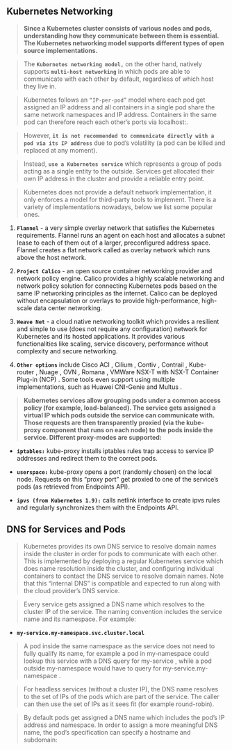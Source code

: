 ## Kubernetes Networking 

> **Since a Kubernetes cluster consists of various nodes and pods, understanding how they communicate between them is essential. The Kubernetes networking model supports different types of open source implementations.**

> The **`Kubernetes networking model,`** on the other hand, natively supports **`multi-host networking`** in which pods are able to communicate with each other by default, regardless of which host they live in.

> Kubernetes follows an `“IP-per-pod”` model where each pod get assigned an IP address and all containers in a single pod share the same network namespaces and IP address. Containers in the same pod can therefore reach each other’s ports via localhost:<port>. 
	
> However, **`it is not recommended to communicate directly with a pod via its IP address`** due to pod’s volatility (a pod can be killed and replaced at any moment). 
	
> Instead, **`use a Kubernetes service`** which represents a group of pods acting as a single entity to the outside. Services get allocated their own IP address in the cluster and provide a reliable entry point.

> Kubernetes does not provide a default network implementation, it only enforces a model for third-party tools to implement. There is a variety of implementations nowadays, below we list some popular ones.
	
1. **`Flannel`** - a very simple overlay network that satisfies the Kubernetes requirements. Flannel runs an agent on each host and allocates a subnet lease to each of them out of a larger, preconfigured address space. Flannel creates a flat network called as overlay network which runs above the host network.
	
2. **`Project Calico`** - an open source container networking provider and network policy engine. Calico provides a highly scalable networking and network policy solution for connecting Kubernetes pods based on the same IP networking principles as the internet. Calico can be deployed without encapsulation or overlays to provide high-performance, high-scale data center networking.

3. **`Weave Net`** - a cloud native networking toolkit which provides a resilient and simple to use (does not require any configuration) network for Kubernetes and its hosted applications. It provides various functionalities like scaling, service discovery, performance without complexity and secure networking.
	
4. **`Other options`** include Cisco ACI , Cilium , Contiv , Contrail , Kube-router , Nuage , OVN , Romana , VMWare NSX-T with NSX-T Container Plug-in (NCP) . Some tools even support using multiple implementations, such as Huawei CNI-Genie and Multus .


> **Kubernetes services allow grouping pods under a common access policy (for example, load-balanced). The service gets assigned a virtual IP which pods outside the service can communicate with. Those requests are then transparently proxied (via the kube-proxy component that runs on each node) to the pods inside the service. Different proxy-modes are supported:**
	
* **`iptables:`** kube-proxy installs iptables rules trap access to service IP addresses and redirect them to the correct pods. 

* **`userspace:`** kube-proxy opens a port (randomly chosen) on the local node. Requests on this “proxy port” get proxied to one of the service’s pods (as retrieved from Endpoints API). 

* **`ipvs (from Kubernetes 1.9):`** calls netlink interface to create ipvs rules and regularly synchronizes them with the Endpoints API.

	
## DNS for Services and Pods
	
> Kubernetes provides its own DNS service to resolve domain names inside the cluster in order for pods to communicate with each other. This is implemented by deploying a regular Kubernetes service which does name resolution inside the cluster, and configuring individual containers to contact the DNS service to resolve domain names. Note that this “internal DNS” is compatible and expected to run along with the cloud provider’s DNS service.

> Every service gets assigned a DNS name which resolves to the cluster IP of the service. The naming convention includes the service name and its namespace. For example:
* **`my-service.my-namespace.svc.cluster.local`**

> A pod inside the same namespace as the service does not need to fully qualify its name, for example a pod in my-namespace could lookup this service with a DNS query for my-service , while a pod outside my-namespace would have to query for my-service.my-namespace .

> For headless services (without a cluster IP), the DNS name resolves to the set of IPs of the pods which are part of the service. The caller can then use the set of IPs as it sees fit (for example round-robin).

> By default pods get assigned a DNS name which includes the pod’s IP address and namespace. In order to assign a more meaningful DNS name, the pod’s specification can specify a hostname and subdomain:
		
